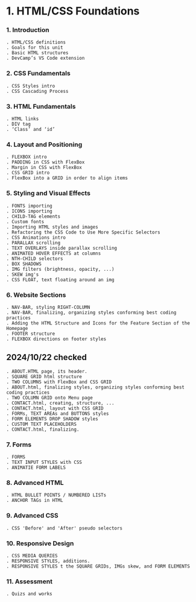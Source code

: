 # 1. HTML/CSS Foundations

### 1. Introduction
    . HTML/CSS definitions
    . Goals for this unit
    . Basic HTML structures  
    . DevCamp’s VS Code extension

### 2. CSS Fundamentals
    . CSS Styles intro
    . CSS Cascading Process

### 3. HTML Fundamentals
    . HTML links 
    . DIV tag
    . ‘Class’ and ‘id’

### 4. Layout and Positioning
    . FLEXBOX intro
    . PADDING in CSS with FlexBox
    . Margin in CSS with FlexBox
    . CSS GRID intro
    . FlexBox into a GRID in order to align items

### 5. Styling and Visual Effects
    . FONTS importing
    . ICONS importing
    . CHILD-TAG elements 
    . Custom fonts
    . Importing HTML styles and images
    . Refactoring the CSS Code to Use More Specific Selectors  
    . CSS Animations intro
    . PARALLAX scrolling
    . TEXT OVERLAYS inside parallax scrolling
    . ANIMATED HOVER EFFECTS at columns
    . NTH-CHILD selectors
    . BOX SHADOWS
    . IMG filters (brightness, opacity, ...)
    . SKEW img's
    . CSS FLOAT, text floating around an img 

### 6. Website Sections
    . NAV-BAR, styling RIGHT-COLUMN
    . NAV-BAR, finalizing, organizing styles conforming best coding practices
    . Adding the HTML Structure and Icons for the Feature Section of the Homepage
    . FOOTER structure
    . FLEXBOX directions on footer styles
## 2024/10/22 checked

    . ABOUT.HTML page, its header.
    . SQUARE GRID html structure
    . TWO COLUMNS with FlexBox and CSS GRID
    . ABOUT.html, finalizing styles, organizing styles conforming best coding practices
    . TWO COLUMN GRID onto Menu page
    . CONTACT.html, creating, structure, ...
    . CONTACT.html, layout with CSS GRID
    . FORMs, TEXT AREAs and BUTTONS styles
    . FORM ELEMENTS DROP SHADOW styles
    . CUSTOM TEXT PLACEHOLDERS  
    . CONTACT.html, finalizing.

### 7. Forms
    . FORMS
    . TEXT INPUT STYLES with CSS
    . ANIMATIE FORM LABELS 

### 8. Advanced HTML
    . HTML BULLET POINTS / NUMBERED LISTs
    . ANCHOR TAGs in HTML

### 9. Advanced CSS
    . CSS 'Before' and 'After' pseudo selectors 

### 10. Responsive Design
    . CSS MEDIA QUERIES
    . RESPONSIVE STYLES, additions.
    . RESPONSIVE STYLES t the SQUARE GRIDs, IMGs skew, and FORM ELEMENTS

### 11. Assessment
    . Quizs and works
